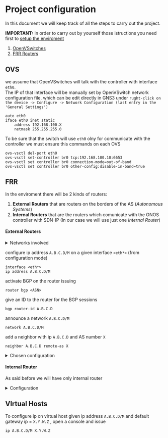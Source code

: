 # Project configuration
In this document we will keep track of all the steps to carry out the project.

**IMPORTANT:** In order to carry out by yourself those istructions you need first to [setup the enviroment](./setup-enviroment.md "ssetup-enviroment.md")

1) [OpenVSwitches](./project-configuration.md#OVS "OVS") 
2) [FRR Routers](./project-configuration.md#FRR "FRR Routers") 
   
## OVS
we assume that OpenVSwitches will talk with the controller with interface `eth0`.<br>The IP of that interface will be manually set by OpenVSwitch network configuration file, which can be edit directly in GNS3 under `rught-click on the device -> Configure -> Network Configuration (last entry in the 'General Settings')`
```
auto eth0
iface eth0 inet static
	address 192.168.100.X
	netmask 255.255.255.0
```

To be sure that the switch will use `eth0` olny for communicate with the controller we must ensure this commands on each OVS
```
ovs-vsctl del-port eth0
ovs-vsctl set-controller br0 tcp:192.168.100.10:6653
ovs-vsctl set controller br0 connection-mode=out-of-band
ovs-vsctl set controller br0 other-config:disable-in-band=true
```
## FRR
In the enviroment there will be 2 kinds of routers:
 1) **External Routers** that are routers on the borders of the AS (*Autonomous Systems*)
 2) **Internal Routers** that are the routers which comunicate with the ONOS controller with SDN-IP (In our case we will use just one *Internal Router*)
#### External Routers

<details>
  <summary>Networks involved</summary>
  
  #### AS1 has `192.168.1.0/24`
  - R1 `192.168.1.1` on interface `eth7`
  - R2 `192.168.1.2` on interface `eth7`
  - H11 `192.168.1.11` on interface `e0`
  #### AS2 has `192.168.2.0/24`
  - R3 `192.168.2.3` on interface `eth7`
  - R4 `192.168.2.4` on interface `eth7`
  - H21 `192.168.2.21` on interface `e0`
  #### AS3 has `192.168.3.0/24`
  - R5 `192.168.3.5` on interface `eth7`
  - H31 `192.168.3.31` on interface `e0`
  #### Routers
  - R1 `10.255.1.1/30` on interface `eth0`
  - R2 `10.255.2.1/30` on interface `eth0`
  - R3 `10.255.3.1/30` on interface `eth0`
  - R4 `10.255.4.1/30` on interface `eth0`
  - R5 `10.255.5.1/30` on interface `eth0`
  - internal on interface `eth7`
    - `10.255.1.2/30`
    - `10.255.2.2/30`
    - `10.255.3.2/30`
    - `10.255.4.2/30`
    - `10.255.5.2/30`
</details>

configure ip address `A.B.C.D/M` on a given interface `<eth*>` (from configuration mode)
```
interface <eth*>
ip address A.B.C.D/M
```
activate BGP on the router issuing
```
router bgp <ASN>
```
give an ID to the router for the BGP sessions
```
bgp router-id A.B.C.D
```
announce a network `A.B.C.D/M`
```
network A.B.C.D/M
```
add a neighbor with ip `A.B.C.D` and AS number `X`
```
neighbor A.B.C.D remote-as X
```
<details>
  <summary>Chosen configuration</summary>
  
  - R1 `1.1.1.1` with ASN = `1`
  - R2 `2.2.2.2` with ASN = `1`
  - R3 `3.3.3.3` with ASN = `2`
  - R4 `4.4.4.4` with ASN = `2`
  - R5 `5.5.5.5` with ASN = `3`
  - internal `7.7.7.7` with ASN = `7`
</details>


#### Internal Router
As said before we will have only internal router
<details>
  <summary>Configuration</summary>

  #### IPs
  - on interface `eth7`
    - `10.255.1.2/30`
    - `10.255.2.2/30`
    - `10.255.3.2/30`
    - `10.255.4.2/30`
    - `10.255.5.2/30`
  - on interface `eth0`
    - `192.168.100.70/24`

</details>


## VIrtual Hosts
To configure ip on virtual host given ip address `A.B.C.D/M` and default gateway ip = `X.Y.W.Z` , open a console and issue
```
ip A.B.C.D/M X.Y.W.Z
```
